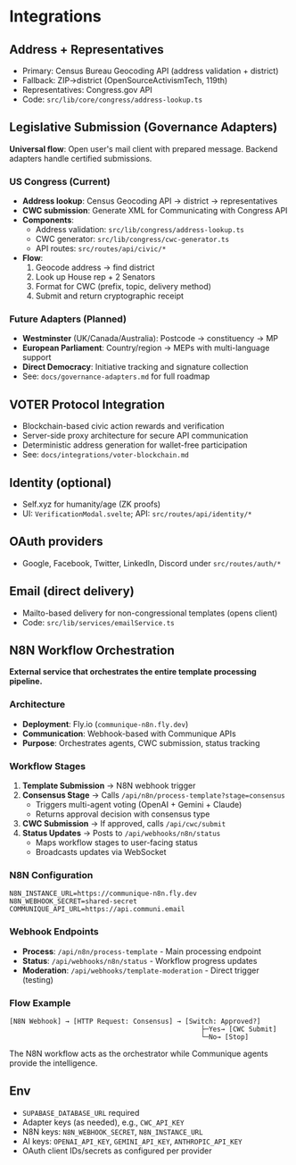 # Integrations

## Address + Representatives

- Primary: Census Bureau Geocoding API (address validation + district)
- Fallback: ZIP→district (OpenSourceActivismTech, 119th)
- Representatives: Congress.gov API
- Code: `src/lib/core/congress/address-lookup.ts`

## Legislative Submission (Governance Adapters)

**Universal flow**: Open user's mail client with prepared message. Backend adapters handle certified submissions.

### US Congress (Current)
- **Address lookup**: Census Geocoding API → district → representatives
- **CWC submission**: Generate XML for Communicating with Congress API
- **Components**:
  - Address validation: `src/lib/congress/address-lookup.ts`
  - CWC generator: `src/lib/congress/cwc-generator.ts`
  - API routes: `src/routes/api/civic/*`
- **Flow**: 
  1. Geocode address → find district
  2. Look up House rep + 2 Senators
  3. Format for CWC (prefix, topic, delivery method)
  4. Submit and return cryptographic receipt

### Future Adapters (Planned)
- **Westminster** (UK/Canada/Australia): Postcode → constituency → MP
- **European Parliament**: Country/region → MEPs with multi-language support
- **Direct Democracy**: Initiative tracking and signature collection
- See: `docs/governance-adapters.md` for full roadmap

## VOTER Protocol Integration

- Blockchain-based civic action rewards and verification
- Server-side proxy architecture for secure API communication
- Deterministic address generation for wallet-free participation
- See: `docs/integrations/voter-blockchain.md`

## Identity (optional)

- Self.xyz for humanity/age (ZK proofs)
- UI: `VerificationModal.svelte`; API: `src/routes/api/identity/*`

## OAuth providers

- Google, Facebook, Twitter, LinkedIn, Discord under `src/routes/auth/*`

## Email (direct delivery)

- Mailto-based delivery for non-congressional templates (opens client)
- Code: `src/lib/services/emailService.ts`

## N8N Workflow Orchestration

**External service that orchestrates the entire template processing pipeline.**

### Architecture
- **Deployment**: Fly.io (`communique-n8n.fly.dev`)
- **Communication**: Webhook-based with Communique APIs
- **Purpose**: Orchestrates agents, CWC submission, status tracking

### Workflow Stages
1. **Template Submission** → N8N webhook trigger
2. **Consensus Stage** → Calls `/api/n8n/process-template?stage=consensus`
   - Triggers multi-agent voting (OpenAI + Gemini + Claude)
   - Returns approval decision with consensus type
3. **CWC Submission** → If approved, calls `/api/cwc/submit`
4. **Status Updates** → Posts to `/api/webhooks/n8n/status`
   - Maps workflow stages to user-facing status
   - Broadcasts updates via WebSocket

### N8N Configuration
```env
N8N_INSTANCE_URL=https://communique-n8n.fly.dev
N8N_WEBHOOK_SECRET=shared-secret
COMMUNIQUE_API_URL=https://api.communi.email
```

### Webhook Endpoints
- **Process**: `/api/n8n/process-template` - Main processing endpoint
- **Status**: `/api/webhooks/n8n/status` - Workflow progress updates
- **Moderation**: `/api/webhooks/template-moderation` - Direct trigger (testing)

### Flow Example
```
[N8N Webhook] → [HTTP Request: Consensus] → [Switch: Approved?]
                                                ├─Yes→ [CWC Submit]
                                                └─No→ [Stop]
```

The N8N workflow acts as the orchestrator while Communique agents provide the intelligence.

## Env

- `SUPABASE_DATABASE_URL` required
- Adapter keys (as needed), e.g., `CWC_API_KEY`
- N8N keys: `N8N_WEBHOOK_SECRET`, `N8N_INSTANCE_URL`
- AI keys: `OPENAI_API_KEY`, `GEMINI_API_KEY`, `ANTHROPIC_API_KEY`
- OAuth client IDs/secrets as configured per provider
